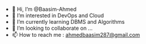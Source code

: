 - 👋 Hi, I’m @Baasim-Ahmed
- 👀 I’m interested in DevOps and Cloud
- 🌱 I’m currently learning DBMS and Algorithms
- 💞️ I’m looking to collaborate on ...
- 📫 How to reach me : ahmedbaasim287@gmail.com

<!---
Baasim-Ahmed/Baasim-Ahmed is a ✨ special ✨ repository because its `README.md` (this file) appears on your GitHub profile.
You can click the Preview link to take a look at your changes.
--->
